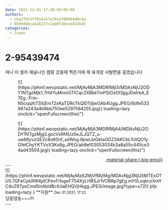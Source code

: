 ```yaml
---
date: 2021-12-01 17:20:05+09:00
authors:
  - cba27923ff014cb7e202a708094d8c6a
  - 6599dbbcaa26237c2ab0f3becb421b45
categories:
  - Jiwon
---
```


# 2-95439474

<div class="post-container" markdown="1">
<div class="content-container md-sidebar__scrollwrap" markdown="1">

져니 이 셀카 채널나인 캠핑 갔을때 찍은거에 제 육개장 사발면을 걸겠습니다
<figure markdown="1">
![](https://phinf.wevpstatic.net/MjAyMjA3MDRfMjI3/MDAxNjU2ODY1NTgzMjk1.7H4YuMnmGTICqc2XBkkTmPSIOzOI3jjgJDeIrbA_E7Eg.-Frin-N5cqqXi73XjEm72xKpTDRcTkQlDTdjwGAb4Ugg.JPEG/6dfe533967a243a4b9bb750ee5297584255.jpg){ loading=lazy onclick="openFullscreen(this)"}
</figure>

<figure markdown="1">
![](https://phinf.wevpstatic.net/MjAyMjA3MDRfMjA4/MDAxNjU2ODY1NTgzMjg3.gocVxRf4Uz5eJLJQTZ_o-uwMlyvzQEZc8o60nf_sdWog.9pwLbiGktaGDZ3AKCbL1UtQO1yGfelChyYKTVvX3Ko8g.JPEG/ab8ef03053034b3a8a55c445ce34ad43504.jpg){ loading=lazy onclick="openFullscreen(this)"}
</figure>


</div>
</div>

<div style="text-align: right;" markdown="1">
<a href="https://weverse.io/fromis9/fanpost/2-95439474" style="text-align: right;">:material-share:{.big-emoji}</a>
</div>
---

<div class="comments-container md-sidebar__scrollwrap" markdown="1">
<div class="comment" markdown="1">
<div class='id-container' markdown="1">
![](https://phinf.wevpstatic.net/MjAyMzA2MjVfMzMg/MDAxNjg3NjU0MTExOTU5.7GFeCpkRW4jdCPevFi1sgeF7S4XyLHRSJr1VOBRp7gEg.mY0LxqknzXmYC4oZ6TpxCmdSnAbldBctUiaEHQVjHkgg.JPEG/image.jpg?type=s72){ pfp loading=lazy }
**<span class="artist">지원</span>** <small>Dec 01 2021, 17:22</small><br>
</div>
<div class='comment-body' markdown="1">
딩동댕동~~~!!!
</div>
</div>
</div>
---
